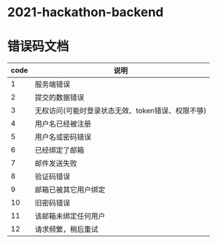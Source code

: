 # 2021-hackathon-backend

# 错误码文档

| code | 说明 |
| --- | --- |
| 1  | 服务端错误  |
| 2  | 提交的数据错误  |
| 3  | 无权访问(可能时登录状态无效、token错误、权限不够)  |
| 4  | 用户名已经被注册  |
| 5  | 用户名或密码错误  |
| 6  | 已经绑定了邮箱  |
| 7  | 邮件发送失败  |
| 8  | 验证码错误  |
| 9  | 邮箱已被其它用户绑定  |
| 10  | 旧密码错误  |
| 11  | 该邮箱未绑定任何用户  |
| 12  | 请求频繁，稍后重试  |